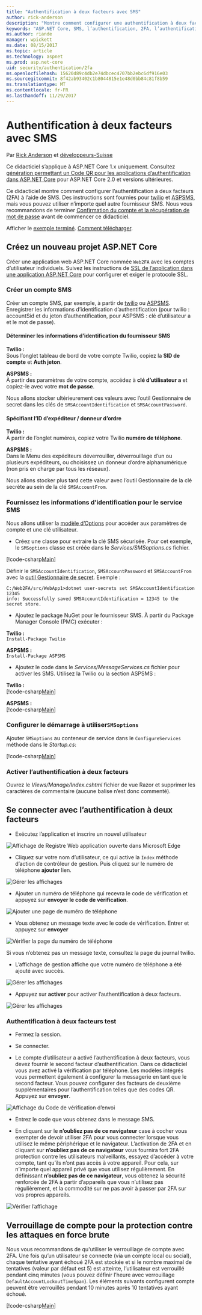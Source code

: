 ```yaml
---
title: "Authentification à deux facteurs avec SMS"
author: rick-anderson
description: "Montre comment configurer une authentification à deux facteurs (2FA) avec ASP.NET Core"
keywords: "ASP.NET Core, SMS, l’authentification, 2FA, l’authentification à deux facteurs, authentification à deux facteurs"
ms.author: riande
manager: wpickett
ms.date: 08/15/2017
ms.topic: article
ms.technology: aspnet
ms.prod: asp.net-core
uid: security/authentication/2fa
ms.openlocfilehash: 15620d89c4db2e74dbcec4707bb2ebc6df916e03
ms.sourcegitcommit: 8f42ab93402c1b8044815e1e48d0bb84c81f8b59
ms.translationtype: MT
ms.contentlocale: fr-FR
ms.lasthandoff: 11/29/2017
---
```

# <a name="two-factor-authentication-with-sms"></a>Authentification à deux facteurs avec SMS

Par [Rick Anderson](https://twitter.com/RickAndMSFT) et [développeurs-Suisse](https://github.com/Swiss-Devs)

Ce didacticiel s’applique à ASP.NET Core 1.x uniquement. Consultez [génération permettant un Code QR pour les applications d’authentification dans ASP.NET Core](xref:security/authentication/identity-enable-qrcodes) pour ASP.NET Core 2.0 et versions ultérieures.

Ce didacticiel montre comment configurer l’authentification à deux facteurs (2FA) à l’aide de SMS. Des instructions sont fournies pour [twilio](https://www.twilio.com/) et [ASPSMS](https://www.aspsms.com/asp.net/identity/core/testcredits/), mais vous pouvez utiliser n’importe quel autre fournisseur SMS. Nous vous recommandons de terminer [Confirmation du compte et la récupération de mot de passe](accconfirm.md) avant de commencer ce didacticiel.

Afficher le [exemple terminé](https://github.com/aspnet/Docs/tree/master/aspnetcore/security/authentication/2fa/sample/Web2FA). [Comment télécharger](xref:tutorials/index#how-to-download-a-sample).

## <a name="create-a-new-aspnet-core-project"></a>Créez un nouveau projet ASP.NET Core

Créer une application web ASP.NET Core nommée `Web2FA` avec les comptes d’utilisateur individuels. Suivez les instructions de [SSL de l’application dans une application ASP.NET Core](xref:security/enforcing-ssl) pour configurer et exiger le protocole SSL.

### <a name="create-an-sms-account"></a>Créer un compte SMS

Créer un compte SMS, par exemple, à partir de [twilio](https://www.twilio.com/) ou [ASPSMS](https://www.aspsms.com/asp.net/identity/core/testcredits/). Enregistrer les informations d’identification d’authentification (pour twilio : accountSid et du jeton d’authentification, pour ASPSMS : clé d’utilisateur a et le mot de passe).

#### <a name="figuring-out-sms-provider-credentials"></a>Déterminer les informations d’identification du fournisseur SMS

**Twilio :**  
Sous l’onglet tableau de bord de votre compte Twilio, copiez la **SID de compte** et **Auth jeton**.

**ASPSMS :**  
À partir des paramètres de votre compte, accédez à **clé d’utilisateur a** et copiez-le avec votre **mot de passe**.

Nous allons stocker ultérieurement ces valeurs avec l’outil Gestionnaire de secret dans les clés de `SMSAccountIdentification` et `SMSAccountPassword`.

#### <a name="specifying-senderid--originator"></a>Spécifiant l’ID d’expéditeur / donneur d’ordre

**Twilio :**  
À partir de l’onglet numéros, copiez votre Twilio **numéro de téléphone**. 

**ASPSMS :**  
Dans le Menu des expéditeurs déverrouiller, déverrouillage d’un ou plusieurs expéditeurs, ou choisissez un donneur d’ordre alphanumérique (non pris en charge par tous les réseaux). 

Nous allons stocker plus tard cette valeur avec l’outil Gestionnaire de la clé secrète au sein de la clé `SMSAccountFrom`.


### <a name="provide-credentials-for-the-sms-service"></a>Fournissez les informations d’identification pour le service SMS

Nous allons utiliser la [modèle d’Options](xref:fundamentals/configuration/options) pour accéder aux paramètres de compte et une clé utilisateur. 

   * Créez une classe pour extraire la clé SMS sécurisée. Pour cet exemple, le `SMSoptions` classe est créée dans le *Services/SMSoptions.cs* fichier.

[!code-csharp[Main](2fa/sample/Web2FA/Services/SMSoptions.cs)]

Définir le `SMSAccountIdentification`, `SMSAccountPassword` et `SMSAccountFrom` avec la [outil Gestionnaire de secret](xref:security/app-secrets). Exemple :

```none
C:/Web2FA/src/WebApp1>dotnet user-secrets set SMSAccountIdentification 12345
info: Successfully saved SMSAccountIdentification = 12345 to the secret store.
```
* Ajoutez le package NuGet pour le fournisseur SMS. À partir du Package Manager Console (PMC) exécuter :

**Twilio :**  
`Install-Package Twilio`

**ASPSMS :**  
`Install-Package ASPSMS`


* Ajoutez le code dans le *Services/MessageServices.cs* fichier pour activer les SMS. Utilisez la Twilio ou la section ASPSMS :


**Twilio :**  
[!code-csharp[Main](2fa/sample/Web2FA/Services/MessageServices_twilio.cs)]

**ASPSMS :**  
[!code-csharp[Main](2fa/sample/Web2FA/Services/MessageServices_ASPSMS.cs)]

### <a name="configure-startup-to-use-smsoptions"></a>Configurer le démarrage à utiliser`SMSoptions`

Ajouter `SMSoptions` au conteneur de service dans le `ConfigureServices` méthode dans le *Startup.cs*:

[!code-csharp[Main](2fa/sample/Web2FA/Startup.cs?name=snippet1&highlight=4)]

### <a name="enable-two-factor-authentication"></a>Activer l’authentification à deux facteurs

Ouvrez le *Views/Manage/Index.cshtml* fichier de vue Razor et supprimer les caractères de commentaire (aucune balise n’est donc commenté).

## <a name="log-in-with-two-factor-authentication"></a>Se connecter avec l’authentification à deux facteurs

* Exécutez l’application et inscrire un nouvel utilisateur

![Affichage de Registre Web application ouverte dans Microsoft Edge](2fa/_static/login2fa1.png)

* Cliquez sur votre nom d’utilisateur, ce qui active la `Index` méthode d’action de contrôleur de gestion. Puis cliquez sur le numéro de téléphone **ajouter** lien.

![Gérer les affichages](2fa/_static/login2fa2.png)

* Ajouter un numéro de téléphone qui recevra le code de vérification et appuyez sur **envoyer le code de vérification**.

![Ajouter une page de numéro de téléphone](2fa/_static/login2fa3.png)

* Vous obtenez un message texte avec le code de vérification. Entrer et appuyez sur **envoyer**

![Vérifier la page du numéro de téléphone](2fa/_static/login2fa4.png)

Si vous n’obtenez pas un message texte, consultez la page du journal twilio.

* L’affichage de gestion affiche que votre numéro de téléphone a été ajouté avec succès.

![Gérer les affichages](2fa/_static/login2fa5.png)

* Appuyez sur **activer** pour activer l’authentification à deux facteurs.

![Gérer les affichages](2fa/_static/login2fa6.png)

### <a name="test-two-factor-authentication"></a>Authentification à deux facteurs test

* Fermez la session.

* Se connecter.

* Le compte d’utilisateur a activé l’authentification à deux facteurs, vous devez fournir le second facteur d’authentification. Dans ce didacticiel vous avez activé la vérification par téléphone. Les modèles intégrés vous permettent également à configurer la messagerie en tant que le second facteur. Vous pouvez configurer des facteurs de deuxième supplémentaires pour l’authentification telles que des codes QR. Appuyez sur **envoyer**.

![Affichage du Code de vérification d’envoi](2fa/_static/login2fa7.png)

* Entrez le code que vous obtenez dans le message SMS.

* En cliquant sur le **n’oubliez pas de ce navigateur** case à cocher vous exempter de devoir utiliser 2FA pour vous connecter lorsque vous utilisez le même périphérique et le navigateur. L’activation de 2FA et en cliquant sur **n’oubliez pas de ce navigateur** vous fournira fort 2FA protection contre les utilisateurs malveillants, essayez d’accéder à votre compte, tant qu’ils n’ont pas accès à votre appareil. Pour cela, sur n’importe quel appareil privé que vous utilisez régulièrement. En définissant **n’oubliez pas de ce navigateur**, vous obtenez la sécurité renforcée de 2FA à partir d’appareils que vous n’utilisez pas régulièrement, et la commodité sur ne pas avoir à passer par 2FA sur vos propres appareils.

![Vérifier l’affichage](2fa/_static/login2fa8.png)

## <a name="account-lockout-for-protecting-against-brute-force-attacks"></a>Verrouillage de compte pour la protection contre les attaques en force brute

Nous vous recommandons de qu'utiliser le verrouillage de compte avec 2FA. Une fois qu’un utilisateur se connecte (via un compte local ou social), chaque tentative ayant échoué 2FA est stockée et si le nombre maximal de tentatives (valeur par défaut est 5) est atteinte, l’utilisateur est verrouillé pendant cinq minutes (vous pouvez définir l’heure avec verrouillage `DefaultAccountLockoutTimeSpan`). Les éléments suivants configurent compte peuvent être verrouillés pendant 10 minutes après 10 tentatives ayant échoué.

[!code-csharp[Main](2fa/sample/Web2FA/Startup.cs?name=snippet2&highlight=13-17)] 
